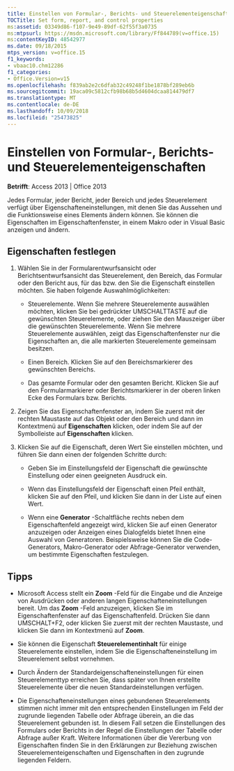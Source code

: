 ```yaml
---
title: Einstellen von Formular-, Berichts- und Steuerelementeigenschaften
TOCTitle: Set form, report, and control properties
ms:assetid: 03349d86-f107-9e49-89df-62f55f3a0735
ms:mtpsurl: https://msdn.microsoft.com/library/Ff844789(v=office.15)
ms:contentKeyID: 48542977
ms.date: 09/18/2015
mtps_version: v=office.15
f1_keywords:
- vbaac10.chm12286
f1_categories:
- Office.Version=v15
ms.openlocfilehash: f839ab2e2c6dfab32c49248f1be1878bf289eb6b
ms.sourcegitcommit: 19aca09c5812cfb98b68b5d4604dcaa814479df7
ms.translationtype: MT
ms.contentlocale: de-DE
ms.lasthandoff: 10/09/2018
ms.locfileid: "25473825"
---
```

# <a name="set-form-report-and-control-properties"></a>Einstellen von Formular-, Berichts- und Steuerelementeigenschaften

**Betrifft**: Access 2013 | Office 2013

Jedes Formular, jeder Bericht, jeder Bereich und jedes Steuerelement verfügt über Eigenschafteneinstellungen, mit denen Sie das Aussehen und die Funktionsweise eines Elements ändern können. Sie können die Eigenschaften im Eigenschaftenfenster, in einem Makro oder in Visual Basic anzeigen und ändern.

## <a name="set-properties"></a>Eigenschaften festlegen

1. Wählen Sie in der Formularentwurfsansicht oder Berichtsentwurfsansicht das Steuerelement, den Bereich, das Formular oder den Bericht aus, für das bzw. den Sie die Eigenschaft einstellen möchten. Sie haben folgende Auswahlmöglichkeiten:
    
   - Steuerelemente. Wenn Sie mehrere Steuerelemente auswählen möchten, klicken Sie bei gedrückter UMSCHALTTASTE auf die gewünschten Steuerelemente, oder ziehen Sie den Mauszeiger über die gewünschten Steuerelemente. Wenn Sie mehrere Steuerelemente auswählen, zeigt das Eigenschaftenfenster nur die Eigenschaften an, die alle markierten Steuerelemente gemeinsam besitzen.
    
   - Einen Bereich. Klicken Sie auf den Bereichsmarkierer des gewünschten Bereichs.
    
   - Das gesamte Formular oder den gesamten Bericht. Klicken Sie auf den Formularmarkierer oder Berichtsmarkierer in der oberen linken Ecke des Formulars bzw. Berichts.

2. Zeigen Sie das Eigenschaftenfenster an, indem Sie zuerst mit der rechten Maustaste auf das Objekt oder den Bereich und dann im Kontextmenü auf **Eigenschaften** klicken, oder indem Sie auf der Symbolleiste auf **Eigenschaften** klicken.

3. Klicken Sie auf die Eigenschaft, deren Wert Sie einstellen möchten, und führen Sie dann einen der folgenden Schritte durch:
    
   - Geben Sie im Einstellungsfeld der Eigenschaft die gewünschte Einstellung oder einen geeigneten Ausdruck ein.
    
   - Wenn das Einstellungsfeld der Eigenschaft einen Pfeil enthält, klicken Sie auf den Pfeil, und klicken Sie dann in der Liste auf einen Wert.
    
   - Wenn eine **Generator** -Schaltfläche rechts neben dem Eigenschaftenfeld angezeigt wird, klicken Sie auf einen Generator anzuzeigen oder Anzeigen eines Dialogfelds bietet Ihnen eine Auswahl von Generatoren. Beispielsweise können Sie die Code-Generators, Makro-Generator oder Abfrage-Generator verwenden, um bestimmte Eigenschaften festzulegen.

## <a name="tips"></a>Tipps

- Microsoft Access stellt ein **Zoom** -Feld für die Eingabe und die Anzeige von Ausdrücken oder anderen langen Eigenschafteneinstellungen bereit. Um das **Zoom** -Feld anzuzeigen, klicken Sie im Eigenschaftenfenster auf das Eigenschaftenfeld. Drücken Sie dann UMSCHALT+F2, oder klicken Sie zuerst mit der rechten Maustaste, und klicken Sie dann im Kontextmenü auf **Zoom**.

- Sie können die Eigenschaft **Steuerelementinhalt** für einige Steuerelemente einstellen, indem Sie die Eigenschafteneinstellung im Steuerelement selbst vornehmen.

- Durch Ändern der Standardeigenschafteneinstellungen für einen Steuerelementtyp erreichen Sie, dass später von Ihnen erstellte Steuerelemente über die neuen Standardeinstellungen verfügen.

- Die Eigenschafteneinstellungen eines gebundenen Steuerelements stimmen nicht immer mit den entsprechenden Einstellungen im Feld der zugrunde liegenden Tabelle oder Abfrage überein, an die das Steuerelement gebunden ist. In diesem Fall setzen die Einstellungen des Formulars oder Berichts in der Regel die Einstellungen der Tabelle oder Abfrage außer Kraft. Weitere Informationen über die Vererbung von Eigenschaften finden Sie in den Erklärungen zur Beziehung zwischen Steuerelementeigenschaften und Eigenschaften in den zugrunde liegenden Feldern.

